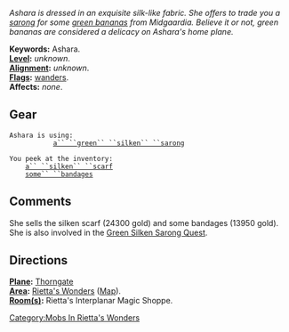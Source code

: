 *Ashara is dressed in an exquisite silk-like fabric. She offers to trade
you a [sarong](Green_Silken_Sarong.md "wikilink") for some [green
bananas](Green_Banana.md "wikilink") from Midgaardia. Believe it or not,
green bananas are considered a delicacy on Ashara's home plane.*

**Keywords:** Ashara.  
**[Level](Level.md "wikilink"):** *unknown*.  
**[Alignment](Alignment.md "wikilink"):** *unknown*.  
**[Flags](:Category:_Mob_Types.md "wikilink"):**
[wanders](Wandering_Mobs.md "wikilink").  
**Affects:** *none*.  

## Gear

`Ashara is using:`  
`     `<worn on legs>`      `[`a`` ``green`` ``silken`` ``sarong`](Green_Silken_Sarong.md "wikilink")

`You peek at the inventory:`  
`    `[`a`` ``silken`` ``scarf`](Silken_Scarf.md "wikilink")  
`    `[`some`` ``bandages`](Some_Bandages.md "wikilink")

## Comments

She sells the silken scarf (24300 gold) and some bandages (13950 gold).
She is also involved in the [Green Silken Sarong
Quest](Green_Silken_Sarong_Quest "wikilink").

## Directions

**[Plane](:Category:_Lord_Planes.md "wikilink"):**
[Thorngate](:Category:Thorngate.md "wikilink")  
**[Area](:Category:_Areas.md "wikilink"):** [Rietta's
Wonders](:Category:Rietta's_Wonders.md "wikilink")
([Map](Rietta's_Wonders_Map.md "wikilink")).  
**[Room(s)](:Category:_Rooms.md "wikilink"):** Rietta's Interplanar
Magic Shoppe.  

[Category:Mobs In Rietta's
Wonders](Category:Mobs_In_Rietta's_Wonders "wikilink")
